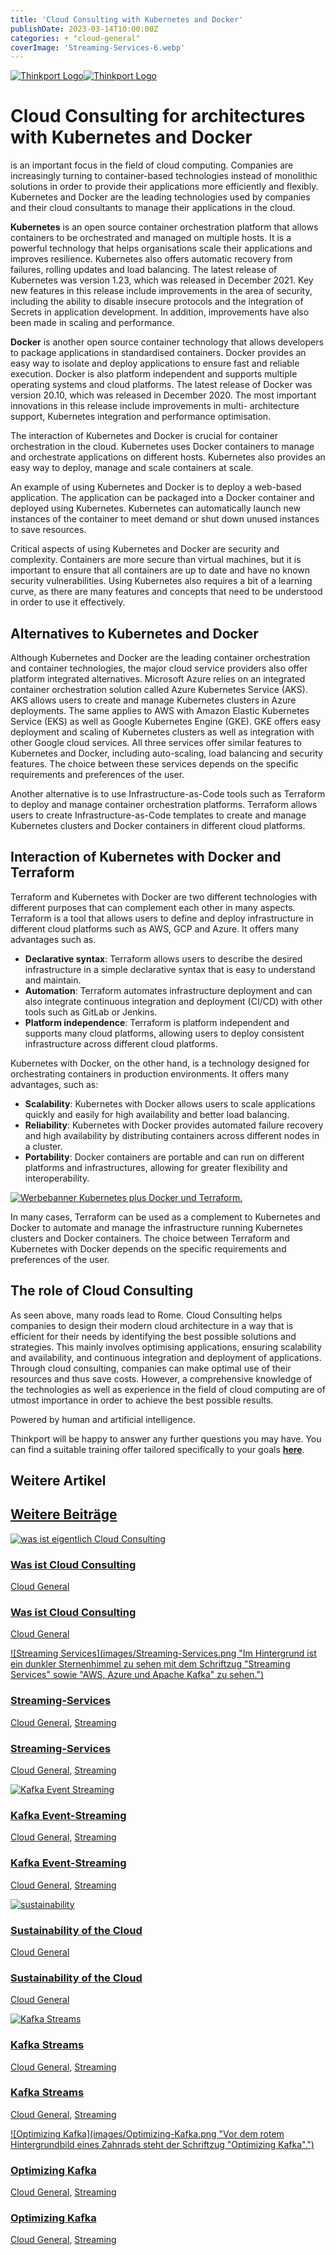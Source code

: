 ```yaml
---
title: 'Cloud Consulting with Kubernetes and Docker'
publishDate: 2023-03-14T10:00:00Z
categories: + "cloud-general"
coverImage: 'Streaming-Services-6.webp'
---
```


[![Thinkport Logo](images/Logo_horizontral_new-ovavzp5ztqmosy1yz1jrwr9fv5swhtoc0bky3tkc3g.png 'Logo Bright Colours')](https://thinkport.digital)[![Thinkport Logo](images/Logo_horizontral_new-ovavzp5ztqmosy1yz1jrwr9fv5swhtoc0bky3tkc3g.png 'Logo Bright Colours')](https://thinkport.digital)

# Cloud Consulting for architectures with Kubernetes and Docker

is an important focus in the field of cloud computing. Companies are increasingly turning to container-based technologies instead of monolithic solutions in order to provide their applications more efficiently and flexibly. Kubernetes and Docker are the leading technologies used by companies and their cloud consultants to manage their applications in the cloud.

**Kubernetes** is an open source container orchestration platform that allows containers to be orchestrated and managed on multiple hosts. It is a powerful technology that helps organisations scale their applications and improves resilience. Kubernetes also offers automatic recovery from failures, rolling updates and load balancing. The latest release of Kubernetes was version 1.23, which was released in December 2021. Key new features in this release include improvements in the area of security, including the ability to disable insecure protocols and the integration of Secrets in application development. In addition, improvements have also been made in scaling and performance.

**Docker** is another open source container technology that allows developers to package applications in standardised containers. Docker provides an easy way to isolate and deploy applications to ensure fast and reliable execution. Docker is also platform independent and supports multiple operating systems and cloud platforms. The latest release of Docker was version 20.10, which was released in December 2020. The most important innovations in this release include improvements in multi- architecture support, Kubernetes integration and performance optimisation.

The interaction of Kubernetes and Docker is crucial for container orchestration in the cloud. Kubernetes uses Docker containers to manage and orchestrate applications on different hosts. Kubernetes also provides an easy way to deploy, manage and scale containers at scale.

An example of using Kubernetes and Docker is to deploy a web-based application. The application can be packaged into a Docker container and deployed using Kubernetes. Kubernetes can automatically launch new instances of the container to meet demand or shut down unused instances to save resources.

Critical aspects of using Kubernetes and Docker are security and complexity. Containers are more secure than virtual machines, but it is important to ensure that all containers are up to date and have no known security vulnerabilities. Using Kubernetes also requires a bit of a learning curve, as there are many features and concepts that need to be understood in order to use it effectively.

## Alternatives to Kubernetes and Docker

Although Kubernetes and Docker are the leading container orchestration and container technologies, the major cloud service providers also offer platform integrated alternatives. Microsoft Azure relies on an integrated container orchestration solution called Azure Kubernetes Service (AKS). AKS allows users to create and manage Kubernetes clusters in Azure deployments. The same applies to AWS with Amazon Elastic Kubernetes Service (EKS) as well as Google Kubernetes Engine (GKE). GKE offers easy deployment and scaling of Kubernetes clusters as well as integration with other Google cloud services. All three services offer similar features to Kubernetes and Docker, including auto-scaling, load balancing and security features. The choice between these services depends on the specific requirements and preferences of the user.

Another alternative is to use Infrastructure-as-Code tools such as Terraform to deploy and manage container orchestration platforms. Terraform allows users to create Infrastructure-as-Code templates to create and manage Kubernetes clusters and Docker containers in different cloud platforms.

## Interaction of Kubernetes with Docker and Terraform

Terraform and Kubernetes with Docker are two different technologies with different purposes that can complement each other in many aspects. Terraform is a tool that allows users to define and deploy infrastructure in different cloud platforms such as AWS, GCP and Azure. It offers many advantages such as.

- **Declarative syntax**: Terraform allows users to describe the desired infrastructure in a simple declarative syntax that is easy to understand and maintain.
- **Automation**: Terraform automates infrastructure deployment and can also integrate continuous integration and deployment (CI/CD) with other tools such as GitLab or Jenkins.
- **Platform independence**: Terraform is platform independent and supports many cloud platforms, allowing users to deploy consistent infrastructure across different cloud platforms.

Kubernetes with Docker, on the other hand, is a technology designed for orchestrating containers in production environments. It offers many advantages, such as:

- **Scalability**: Kubernetes with Docker allows users to scale applications quickly and easily for high availability and better load balancing.
- **Reliability**: Kubernetes with Docker provides automated failure recovery and high availability by distributing containers across different nodes in a cluster.
- **Portability**: Docker containers are portable and can run on different platforms and infrastructures, allowing for greater flexibility and interoperability.

[![Werbebanner Kubernetes plus Docker und Terraform.](images/Copy-of-GDN-Kampange-Quadratisch2-1-1024x1024.webp)](https://thinkport.digital/cloud-trainings-workshops/)

In many cases, Terraform can be used as a complement to Kubernetes and Docker to automate and manage the infrastructure running Kubernetes clusters and Docker containers. The choice between Terraform and Kubernetes with Docker depends on the specific requirements and preferences of the user.

## The role of Cloud Consulting

As seen above, many roads lead to Rome. Cloud Consulting helps companies to design their modern cloud architecture in a way that is efficient for their needs by identifying the best possible solutions and strategies. This mainly involves optimising applications, ensuring scalability and availability, and continuous integration and deployment of applications. Through cloud consulting, companies can make optimal use of their resources and thus save costs. However, a comprehensive knowledge of the technologies as well as experience in the field of cloud computing are of utmost importance in order to achieve the best possible results.

Powered by human and artificial intelligence.

Thinkport will be happy to answer any further questions you may have. You can find a suitable training offer tailored specifically to your goals **[here](https://thinkport.digital/docker-und-kubernetes-lernen/)**.

## Weitere Artikel

## [Weitere Beiträge](https://thinkport.digital/blog)

[![was ist eigentlich Cloud Consulting](images/Streaming-Services-1-1.png 'Blick auf die Dächer einer Stadt in Wolken mit einer Sprach-Wolke in der die Frage steht, was ist eigentlich Cloud Consulting.')](https://thinkport.digital/was-ist-cloud-consulting/)

### [Was ist Cloud Consulting](https://thinkport.digital/was-ist-cloud-consulting/ 'Was ist Cloud Consulting')

[Cloud General](https://thinkport.digital/category/cloud-general/)

### [Was ist Cloud Consulting](https://thinkport.digital/was-ist-cloud-consulting/ 'Was ist Cloud Consulting')

[Cloud General](https://thinkport.digital/category/cloud-general/)

[![Streaming Services](images/Streaming-Services.png "Im Hintergrund ist ein dunkler Sternenhimmel zu sehen mit dem Schriftzug "Streaming Services" sowie "AWS, Azure und Apache Kafka" zu sehen.")](https://thinkport.digital/streaming-services/)

### [Streaming-Services](https://thinkport.digital/streaming-services/ 'Streaming-Services')

[Cloud General](https://thinkport.digital/category/cloud-general/), [Streaming](https://thinkport.digital/category/streaming/)

### [Streaming-Services](https://thinkport.digital/streaming-services/ 'Streaming-Services')

[Cloud General](https://thinkport.digital/category/cloud-general/), [Streaming](https://thinkport.digital/category/streaming/)

[![Kafka Event Streaming](images/Kafka-Event-Streaming-1.png 'Bildcollage mit zwei dunelblauen überlappenden Kreisen mit der Schriftzug Kafka Event Streaming sowie Icons von einem Kalender und einer Kamera')](https://thinkport.digital/kafka-event-streaming/)

### [Kafka Event-Streaming](https://thinkport.digital/kafka-event-streaming/ 'Kafka Event-Streaming')

[Cloud General](https://thinkport.digital/category/cloud-general/), [Streaming](https://thinkport.digital/category/streaming/)

### [Kafka Event-Streaming](https://thinkport.digital/kafka-event-streaming/ 'Kafka Event-Streaming')

[Cloud General](https://thinkport.digital/category/cloud-general/), [Streaming](https://thinkport.digital/category/streaming/)

[![sustainability](images/sustainability-1-1024x696.png 'thinkport cloud picture')](https://thinkport.digital/sustainability-of-the-cloud/)

### [Sustainability of the Cloud](https://thinkport.digital/sustainability-of-the-cloud/ 'Sustainability of the Cloud')

[Cloud General](https://thinkport.digital/category/cloud-general/)

### [Sustainability of the Cloud](https://thinkport.digital/sustainability-of-the-cloud/ 'Sustainability of the Cloud')

[Cloud General](https://thinkport.digital/category/cloud-general/)

[![Kafka Streams](images/Streaming-Services-2.png 'Bildcollage mit dem Logo von Kafka und dem Schriftzug Kafka Streams')](https://thinkport.digital/kafka-streams/)

### [Kafka Streams](https://thinkport.digital/kafka-streams/ 'Kafka Streams')

[Cloud General](https://thinkport.digital/category/cloud-general/), [Streaming](https://thinkport.digital/category/streaming/)

### [Kafka Streams](https://thinkport.digital/kafka-streams/ 'Kafka Streams')

[Cloud General](https://thinkport.digital/category/cloud-general/), [Streaming](https://thinkport.digital/category/streaming/)

[![Optimizing Kafka](images/Optimizing-Kafka.png "Vor dem rotem Hintergrundbild eines Zahnrads steht der Schriftzug "Optimizing Kafka".")](https://thinkport.digital/optimizing-kafka/)

### [Optimizing Kafka](https://thinkport.digital/optimizing-kafka/ 'Optimizing Kafka')

[Cloud General](https://thinkport.digital/category/cloud-general/), [Streaming](https://thinkport.digital/category/streaming/)

### [Optimizing Kafka](https://thinkport.digital/optimizing-kafka/ 'Optimizing Kafka')

[Cloud General](https://thinkport.digital/category/cloud-general/), [Streaming](https://thinkport.digital/category/streaming/)
